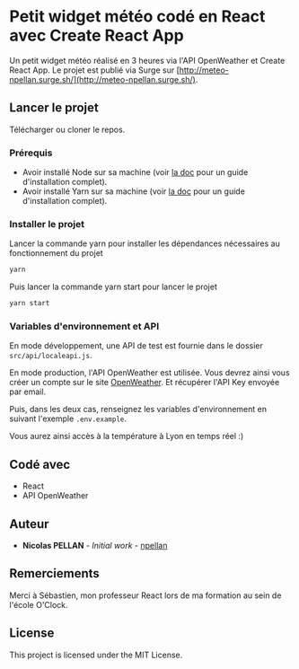 # Petit widget météo codé en React avec Create React App

Un petit widget météo réalisé en 3 heures via l'API OpenWeather et Create React App. Le projet est publié via Surge sur [http://meteo-npellan.surge.sh/](http://meteo-npellan.surge.sh/).

## Lancer le projet

Télécharger ou cloner le repos.

### Prérequis

* Avoir installé Node sur sa machine (voir [la doc](https://nodejs.org/en/docs/) pour un guide d'installation complet).
* Avoir installé Yarn sur sa machine (voir [la doc](https://yarnpkg.com/getting-started/install) pour un guide d'installation complet).

### Installer le projet

Lancer la commande yarn pour installer les dépendances nécessaires au fonctionnement du projet

```bash
yarn
```

Puis lancer la commande yarn start pour lancer le projet

```bash
yarn start
```

### Variables d'environnement et API

En mode développement, une API de test est fournie dans le dossier `src/api/localeapi.js`.

En mode production, l'API OpenWeather est utilisée. Vous devrez ainsi vous créer un compte sur le site [OpenWeather](https://openweathermap.org/). Et récupérer l'API Key envoyée par email.

Puis, dans les deux cas, renseignez les variables d'environnement en suivant l'exemple `.env.example`.

Vous aurez ainsi accès à la température à Lyon en temps réel :)

## Codé avec

* React
* API OpenWeather

## Auteur

* **Nicolas PELLAN** - *Initial work* - [npellan](https://github.com/npellan)

## Remerciements

Merci à Sébastien, mon professeur React lors de ma formation au sein de l'école O'Clock.

## License

This project is licensed under the MIT License.
